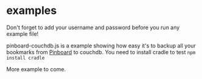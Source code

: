 # examples
Don't forget to add your username and password before you run any example file!

pinboard-couchdb.js is a example showing how easy it's to backup all your bookmarks from [Pinboard](http://pinboard.in) to couchdb. You need to install cradle to test `npm install cradle`

More example to come.
